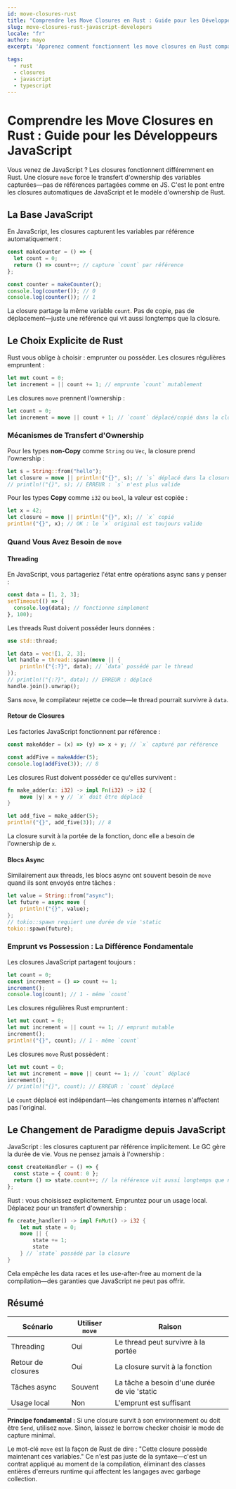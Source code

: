 ```yaml
---
id: move-closures-rust
title: "Comprendre les Move Closures en Rust : Guide pour les Développeurs JavaScript"
slug: move-closures-rust-javascript-developers
locale: "fr"
author: mayo
excerpt: 'Apprenez comment fonctionnent les move closures en Rust comparé aux closures JavaScript - ownership, threading et quand utiliser le mot-clé move'

tags:
  - rust
  - closures
  - javascript
  - typescript
---
```


# Comprendre les Move Closures en Rust : Guide pour les Développeurs JavaScript

Vous venez de JavaScript ? Les closures fonctionnent différemment en Rust. Une closure `move` force le transfert d'ownership des variables capturées—pas de références partagées comme en JS. C'est le pont entre les closures automatiques de JavaScript et le modèle d'ownership de Rust.

## La Base JavaScript

En JavaScript, les closures capturent les variables par référence automatiquement :

```javascript
const makeCounter = () => {
  let count = 0;
  return () => count++; // capture `count` par référence
};

const counter = makeCounter();
console.log(counter()); // 0
console.log(counter()); // 1
```

La closure partage la même variable `count`. Pas de copie, pas de déplacement—juste une référence qui vit aussi longtemps que la closure.

## Le Choix Explicite de Rust

Rust vous oblige à choisir : emprunter ou posséder. Les closures régulières empruntent :

```rust
let mut count = 0;
let increment = || count += 1; // emprunte `count` mutablement
```

Les closures `move` prennent l'ownership :

```rust
let count = 0;
let increment = move || count + 1; // `count` déplacé/copié dans la closure
```

### Mécanismes de Transfert d'Ownership

Pour les types **non-Copy** comme `String` ou `Vec`, la closure prend l'ownership :

```rust
let s = String::from("hello");
let closure = move || println!("{}", s); // `s` déplacé dans la closure
// println!("{}", s); // ERREUR : `s` n'est plus valide
```

Pour les types **Copy** comme `i32` ou `bool`, la valeur est copiée :

```rust
let x = 42;
let closure = move || println!("{}", x); // `x` copié
println!("{}", x); // OK : le `x` original est toujours valide
```

### Quand Vous Avez Besoin de `move`

#### Threading

En JavaScript, vous partageriez l'état entre opérations async sans y penser :

```javascript
const data = [1, 2, 3];
setTimeout(() => {
  console.log(data); // fonctionne simplement
}, 100);
```

Les threads Rust doivent posséder leurs données :

```rust
use std::thread;

let data = vec![1, 2, 3];
let handle = thread::spawn(move || {
    println!("{:?}", data); // `data` possédé par le thread
});
// println!("{:?}", data); // ERREUR : déplacé
handle.join().unwrap();
```

Sans `move`, le compilateur rejette ce code—le thread pourrait survivre à `data`.

#### Retour de Closures

Les factories JavaScript fonctionnent par référence :

```javascript
const makeAdder = (x) => (y) => x + y; // `x` capturé par référence

const addFive = makeAdder(5);
console.log(addFive(3)); // 8
```

Les closures Rust doivent posséder ce qu'elles survivent :

```rust
fn make_adder(x: i32) -> impl Fn(i32) -> i32 {
    move |y| x + y // `x` doit être déplacé
}

let add_five = make_adder(5);
println!("{}", add_five(3)); // 8
```

La closure survit à la portée de la fonction, donc elle a besoin de l'ownership de `x`.

#### Blocs Async

Similairement aux threads, les blocs async ont souvent besoin de `move` quand ils sont envoyés entre tâches :

```rust
let value = String::from("async");
let future = async move {
    println!("{}", value);
};
// tokio::spawn requiert une durée de vie 'static
tokio::spawn(future);
```

### Emprunt vs Possession : La Différence Fondamentale

Les closures JavaScript partagent toujours :

```javascript
let count = 0;
const increment = () => count += 1;
increment();
console.log(count); // 1 - même `count`
```

Les closures régulières Rust empruntent :

```rust
let mut count = 0;
let mut increment = || count += 1; // emprunt mutable
increment();
println!("{}", count); // 1 - même `count`
```

Les closures `move` Rust possèdent :

```rust
let mut count = 0;
let mut increment = move || count += 1; // `count` déplacé
increment();
// println!("{}", count); // ERREUR : `count` déplacé
```

Le `count` déplacé est indépendant—les changements internes n'affectent pas l'original.

## Le Changement de Paradigme depuis JavaScript

JavaScript : les closures capturent par référence implicitement. Le GC gère la durée de vie. Vous ne pensez jamais à l'ownership :

```javascript
const createHandler = () => {
  const state = { count: 0 };
  return () => state.count++; // la référence vit aussi longtemps que nécessaire
};
```

Rust : vous choisissez explicitement. Empruntez pour un usage local. Déplacez pour un transfert d'ownership :

```rust
fn create_handler() -> impl FnMut() -> i32 {
    let mut state = 0;
    move || {
        state += 1;
        state
    } // `state` possédé par la closure
}
```

Cela empêche les data races et les use-after-free au moment de la compilation—des garanties que JavaScript ne peut pas offrir.

## Résumé

| Scénario | Utiliser `move` | Raison |
|----------|-----------|---------|
| Threading | Oui | Le thread peut survivre à la portée |
| Retour de closures | Oui | La closure survit à la fonction |
| Tâches async | Souvent | La tâche a besoin d'une durée de vie 'static |
| Usage local | Non | L'emprunt est suffisant |

**Principe fondamental :** Si une closure survit à son environnement ou doit être `Send`, utilisez `move`. Sinon, laissez le borrow checker choisir le mode de capture minimal.

Le mot-clé `move` est la façon de Rust de dire : "Cette closure possède maintenant ces variables." Ce n'est pas juste de la syntaxe—c'est un contrat appliqué au moment de la compilation, éliminant des classes entières d'erreurs runtime qui affectent les langages avec garbage collection.